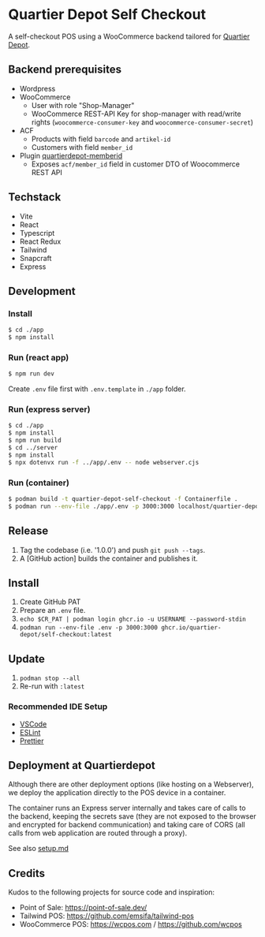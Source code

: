 # Quartier Depot Self Checkout

A self-checkout POS using a WooCommerce backend tailored for [Quartier Depot](https://www.quartier-depot.ch/).

## Backend prerequisites

* Wordpress 
* WooCommerce 
  * User with role "Shop-Manager"
  * WooCommerce REST-API Key for shop-manager with read/write rights (`woocommerce-consumer-key` and `woocommerce-consumer-secret`)
* ACF
  * Products with field `barcode` and `artikel-id`
  * Customers with field `member_id`
* Plugin [quartierdepot-memberid](https://github.com/quartier-depot/quartierdepot-memberid)
  * Exposes `acf/member_id` field in customer DTO of Woocommerce REST API

## Techstack

- Vite
- React
- Typescript
- React Redux
- Tailwind
- Snapcraft
- Express

## Development

### Install

```bash
$ cd ./app
$ npm install
```

### Run (react app)

```bash
$ npm run dev
```

Create `.env` file first with `.env.template` in `./app` folder.


### Run (express server)

```bash
$ cd ./app
$ npm install
$ npm run build
$ cd ../server
$ npm install
$ npx dotenvx run -f ../app/.env -- node webserver.cjs
```

### Run (container)

```bash
$ podman build -t quartier-depot-self-checkout -f Containerfile . 
$ podman run --env-file ./app/.env -p 3000:3000 localhost/quartier-depot-self-checkout:latest
```

## Release

1. Tag the codebase (i.e. '1.0.0') and push `git push --tags`.
2. A [GitHub action] builds the container and publishes it.

## Install

1. Create GitHub PAT
2. Prepare an `.env` file.
3. `echo $CR_PAT | podman login ghcr.io -u USERNAME --password-stdin`
4. `podman run --env-file .env -p 3000:3000 ghcr.io/quartier-depot/self-checkout:latest`

## Update

1. `podman stop --all`
2. Re-run with `:latest`

### Recommended IDE Setup

* [VSCode](https://code.visualstudio.com/)
* [ESLint](https://marketplace.visualstudio.com/items?itemName=dbaeumer.vscode-eslint)
* [Prettier](https://marketplace.visualstudio.com/items?itemName=esbenp.prettier-vscode)

## Deployment at Quartierdepot

Although there are other deployment options (like hosting on a Webserver),
we deploy the application directly to the POS device in a container.

The container runs an Express server internally and takes care of calls to the backend,
keeping the secrets save (they are not exposed to the browser and encrypted for backend communication)
and taking care of CORS (all calls from web application are routed through a proxy).

See also [setup.md](./doc/setup.md)

## Credits

Kudos to the following projects for source code and inspiration:

- Point of Sale: https://point-of-sale.dev/
- Tailwind POS: https://github.com/emsifa/tailwind-pos
- WooCommerce POS: https://wcpos.com / https://github.com/wcpos